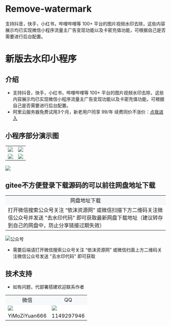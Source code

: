 # Remove-watermark
支持抖音，快手，小红书，哔哩哔哩等 100+ 平台的图片视频水印去除，这些内容展示均已实现微信小程序流量主广告变现功能以及卡密充值功能，可根据自己是否需要进行后台配置。
# 新版去水印小程序

## 介绍
- 支持抖音，快手，小红书，哔哩哔哩等 100+ 平台的图片视频水印去除，这些内容展示均已实现微信小程序流量主广告变现功能以及卡密充值功能，可根据自己是否需要进行后台配置。
- 阿里云服务器免费试用3个月，新老用户同享 99/年 续费同价不涨价：[点我进入](https://www.aliyun.com/daily-act/ecs/activity_selection?userCode=ua4mkdxk)
## 小程序部分演示图

<table>
    <tr>
        <td><img src="https://simgs.emoboy.vip/app-show/shuiyin/2.png"/></td>
        <td><img src="https://simgs.emoboy.vip/app-show/shuiyin/3.png"/></td>
    </tr>
    <tr>
        <td><img src="https://simgs.emoboy.vip/app-show/shuiyin/4.png"/></td>
        <td><img src="https://simgs.emoboy.vip/app-show/shuiyin/6.png"/></td>
    </tr>
</table>
<img src="https://simgs.emoboy.vip/app-show/shuiyin/7.png"/>

## gitee不方便登录下载源码的可以前往网盘地址下载
<table>
    <tr>
        <td align="center" bgcolor=#F6F8FA>网盘地址下载</td>
    </tr>
    <tr>
        <td bgcolor=#FFFFFF>打开微信搜索公众号关注 “依沫资源网” 或微信扫描下方二维码关注微信公众号并发送 "去水印代码" 即可获取最新网盘下载地址（建议转存到自己的网盘中，防止分享链接过期失效） </td>
    </tr>
</table>
<img src="https://img.eplusskin.com/uploads/20240730/gongzhonghao2.png" alt="公众号"/>

* 需要后端请打开微信搜索公众号关注 “依沫资源网” 或微信扫面上方二维码关注微信公众号发送 "去水印代码" 即可获取

## 技术支持
- 如有问题，代部署搭建欢迎联系作者
<table>
    <tr>
        <td align="center" bgcolor=#F6F8FA>微信</td>
        <td align="center" bgcolor=#F6F8FA>QQ</td>
    </tr>
    <tr>
        <td bgcolor=#FFFFFF><img src="https://img.eplusskin.com/uploads/20240730/wx3.png"/></td>
        <td bgcolor=#FFFFFF><img src="https://img.eplusskin.com/uploads/20240730/qiuqiu3.png"/></td>
    </tr>
    <tr>
        <td align="center">YiMoZiYuan666</td>
        <td align="center">1149297946</td>
    </tr>
</table>




